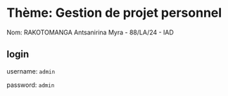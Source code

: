 # Thème: Gestion de projet personnel

Nom: RAKOTOMANGA Antsanirina Myra - 88/LA/24 - IAD

## login
username: `admin`

password: `admin`
